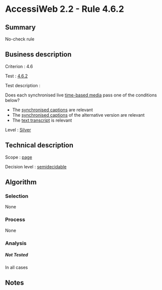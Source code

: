 # AccessiWeb 2.2 - Rule 4.6.2

## Summary

No-check rule

## Business description

Criterion : 4.6

Test : [4.6.2](http://www.accessiweb.org/index.php/accessiweb-22-english-version.html#test-4-6-2)

Test description :

Does each synchronised live [time-based media](http://www.accessiweb.org/index.php/glossary-76.html#mMediaTemp#mMediaTemp) pass one of the conditions below?

-   The [synchronised captions](http://www.accessiweb.org/index.php/glossary-76.html#mMediaTemp#mSsTitreSynchro) are relevant
-   The [synchronised captions](http://www.accessiweb.org/index.php/glossary-76.html#mMediaTemp#mSsTitreSynchro) of the alternative version are relevant
-   The [text transcript](http://www.accessiweb.org/index.php/glossary-76.html#mMediaTemp#mTranscriptTextuel) is relevant

Level : [Silver](/en/category/rules-design/accessiweb-11/level/argent)

## Technical description

Scope : [page](/en/category/rules-design/accessiweb-11/scope/page)

Decision level :
[semidecidable](/en/category/rules-design/accessiweb-11/decision-level/semidecidable)

## Algorithm

### Selection

None

### Process

None

### Analysis

##### Not Tested

In all cases

## Notes


